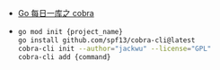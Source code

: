 - [Go 每日一库之 cobra](https://darjun.github.io/2020/01/17/godailylib/cobra/)
- ```sh
  go mod init {project_name}
  go install github.com/spf13/cobra-cli@latest
  cobra-cli init --author="jackwu" --license="GPL"
  cobra-cli add {command}
  ```